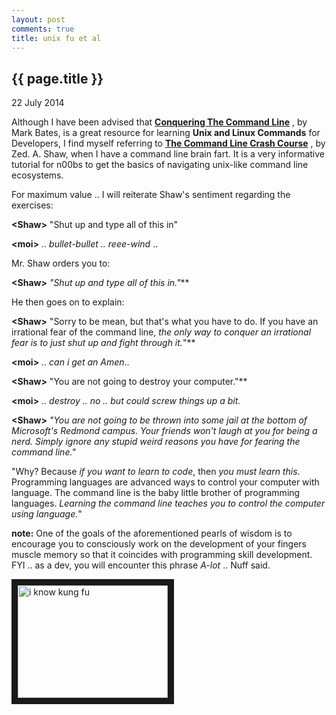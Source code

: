 ```yaml
---
layout: post
comments: true
title: unix fu et al
---
```


{{ page.title }}
----------------

<p class="meta">22 July 2014</p>

Although I have been advised that 
[**Conquering The Command Line**](http://conqueringthecommandline.com/book/basics#chapter-basics)
, by Mark Bates, is a great resource for learning **Unix and Linux Commands** for Developers, I find myself referring to
[**The Command Line Crash Course**](http://cli.learncodethehardway.org/book/)
, by Zed. A. Shaw, when I have a command line brain fart. It is a very informative tutorial for n00bs to get the basics of navigating unix-like command line ecosystems. 

For maximum value .. I will reiterate Shaw\'s sentiment regarding the exercises:

**\<Shaw>** \"Shut up and type all of this in\"

**\<moi>** _.. bullet-bullet .. reee-wind_ .. 

Mr. Shaw orders you to:

**\<Shaw>** _\"Shut up and type all of this in.\"_**

He then goes on to explain:

**\<Shaw>** \"Sorry to be mean, but that\'s what you have to do. If you have an irrational fear of the command line, _the only way to conquer an irrational fear is to just shut up and fight through it._\"** 

**\<moi>** _.. can i get an Amen_..

**\<Shaw>** \"You are not going to destroy your computer.\"** 

**\<moi>** _.. destroy .. no .. but could screw things up a bit._

**\<Shaw>** _\"You are not going to be thrown into some jail at the bottom of Microsoft\'s Redmond campus. Your friends won\'t laugh at you for being a nerd. Simply ignore any stupid weird reasons you have for fearing the command line.\"_

\"Why? Because _if you want to learn to code_, then _you must learn this_. Programming languages are advanced ways to control your computer with language. The command line is the baby little brother of programming languages. _Learning the command line teaches you to control the computer using language._\"

**note:** One of the goals of the aforementioned pearls of wisdom is to encourage you to consciously work on the development of your fingers muscle memory so that it coincides with programming skill development. FYI .. as a dev, you will encounter this phrase *A-lot* .. Nuff said.

<a href="http://www.youtube.com/watch?feature=player_embedded&v=6vMO3XmNXe4
" target="_blank"><img src="http://img.youtube.com/vi/6vMO3XmNXe4/0.jpg" 
alt="i know kung fu" width="240" height="180" border="10" /></a>

<!-- 
- cheatsheet summary based on ruby book chapter and old unix guide
- put links here 
-->